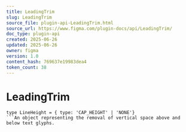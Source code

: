 ```yaml
---
title: LeadingTrim
slug: LeadingTrim
source_file: plugin-api-LeadingTrim.html
source_url: https://www.figma.com/plugin-docs/api/LeadingTrim/
doc_type: plugin-api
created: 2025-06-26
updated: 2025-06-26
owner: figma
version: 1.0
content_hash: 769637e19983dea4
token_count: 38
---
```

# LeadingTrim

```
type LineHeight = { type: 'CAP_HEIGHT' | 'NONE'}
```An object representing the removal of vertical space above and below text glyphs.